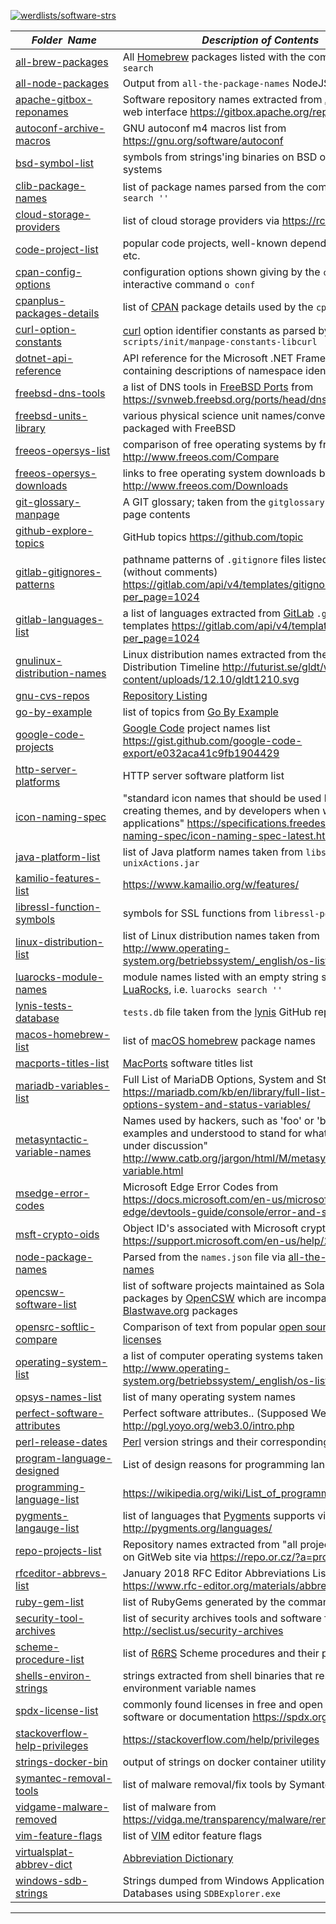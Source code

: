 [![werdlists/software-strs](https://img.shields.io/badge/werdlists-software_strs-purple.svg?logo=github&style=popout&longCache=true)](# "werdlists/software-strs")

|&nbsp;&nbsp;&nbsp;&nbsp;&nbsp;&nbsp;_Folder&nbsp;&nbsp;Name_&nbsp;&nbsp;&nbsp;&nbsp;&nbsp;&nbsp;| _Description of Contents_
|:--------------------|--------------------------------------------------------------------------------------------------------------------------------------------------------
| [all-brew-packages](all-brew-packages.txt) | All [Homebrew](https://brew.sh) packages listed with the command: `brew search`  
| [all-node-packages](all-node-packages.txt) | Output from `all-the-package-names` NodeJS command  
| [apache-gitbox-reponames](apache-gitbox-reponames.txt) | Software repository names extracted from [Apache GitBox](https://gitbox.apache.org "Active Git Repositories Managed by the Apache Infrastructure Team") web interface <https://gitbox.apache.org/repos/asf>  
| [autoconf-archive-macros](autoconf-archive-macros.txt) | GNU autoconf m4 macros list from <https://gnu.org/software/autoconf>
| [bsd-symbol-list](bsd-symbol-list.txt) |  symbols from strings'ing binaries on BSD operating systems 
| [clib-package-names](clib-package-names.txt) | list of package names parsed from the command `clib search ''`
| [cloud-storage-providers](cloud-storage-providers.txt) | list of cloud storage providers via <https://rclone.org> 
| [code-project-list](code-project-list.txt) |  popular code projects, well-known dependencies, API's, etc. 
| [cpan-config-options](cpan-config-options.txt) | configuration options shown giving by the `cpan` utility the interactive command `o conf`  
| [cpanplus-packages-details](cpanplus-packages-details.txt.gz) |  list of [CPAN](https://cpan.org "Comprehensive Perl Archive Network") package details used by the `cpanplus` utility  
| [curl-option-constants](curl-option-constants.txt) | [curl](https://curl.haxx.se) option identifier constants as parsed by `scripts/init/manpage-constants-libcurl`  
| [dotnet-api-reference](dotnet-api-reference.txt) | API reference for the Microsoft .NET Framework Core containing descriptions of namespace identifiers  
| [freebsd-dns-tools](freebsd-dns-tools.txt) |  a list of DNS tools in [FreeBSD Ports](https://wikipedia.org/wiki/FreeBSD_Ports) from <https://svnweb.freebsd.org/ports/head/dns> 
| [freebsd-units-library](freebsd-units-libray.txt) |  various physical science unit names/conversions packaged with FreeBSD
| [freeos-opersys-list](freeos-opersys-list.txt) |  comparison of free operating systems by freeos.com <http://www.freeos.com/Compare> 
| [freeos-opersys-downloads](freeos-opersys-downloads.md) |  links to free operating system downloads by freeos.com <http://www.freeos.com/Downloads> 
| [git-glossary-manpage](git-glossary-manpage.md) |  A GIT glossary; taken from the `gitglossary(7)` manual page contents 
| [github-explore-topics](github-explore-topics.txt) |  GitHub topics <https://github.com/topic> 
| [gitlab-gitignores-patterns](gitlab-gitignores-patterns.txt) |  pathname patterns of `.gitignore` files listed by GitLab API (without comments) <https://gitlab.com/api/v4/templates/gitignores?per_page=1024> 
| [gitlab-languages-list](gitlab-languages-list.txt) |  a list of languages extracted from [GitLab](https://gitlab.com) `.gitignore` templates <https://gitlab.com/api/v4/templates/gitignores?per_page=1024> 
| [gnulinux-distribution-names](gnulinux-distribution-names.txt) |  Linux distribution names extracted from the GNU/Linux Distribution Timeline <http://futurist.se/gldt/wp-content/uploads/12.10/gldt1210.svg> 
| [gnu-cvs-repos](gnu-cvs-repos.txt) |  [Repository Listing](http://cvs.savannah.gnu.org/viewvc) 
| [go-by-example](go-by-example.txt) |  list of topics from [Go By Example](https://gobyexample.com) 
| [google-code-projects](google-code-projects.txt) |  [Google Code](https://code.google.com) project names list <https://gist.github.com/google-code-export/e032aca41c9fb1904429>  
| [http-server-platforms](http-server-platforms.txt) |  HTTP server software platform list 
| [icon-naming-spec](icon-naming-spec.txt) |  "standard icon names that should be used by artists when creating themes, and by developers when writing applications" <https://specifications.freedesktop.org/icon-naming-spec/icon-naming-spec-latest.html> 
| [java-platform-list](java-platform-list.txt) |  list of Java platform names taken from `libs.xml` `unixActions.jar` 
| [kamilio-features-list](kamilio-features-list.txt) |  <https://www.kamailio.org/w/features/> 
| [libressl-function-symbols](libressl-function-symbols.txt) |  symbols for SSL functions from `libressl-portable` 
| [linux-distribution-list](linux-distribution-list.txt) | list of Linux distribution names taken from <http://www.operating-system.org/betriebssystem/_english/os-liste.htm> 
| [luarocks-module-names](luarocks-module-names.txt) | module names listed with an empty string search using [LuaRocks](https://luarocks.org), i.e. `luarocks search ''`
| [lynis-tests-database](lynis-tests-database.txt) | `tests.db` file taken from the [lynis](https://github.com/CISOfy/lynis "Security auditing tool for UNIX-based systems") GitHub repository
| [macos-homebrew-list](macos-homebrew-list.txt) |  list of [macOS homebrew](https://brew.sh) package names 
| [macports-titles-list](macports-titles-list.txt) |  [MacPorts](https://www.macports.org) software titles list 
| [mariadb-variables-list](mariadb-variables-list.txt) |  Full List of MariaDB Options, System and Status Variables <https://mariadb.com/kb/en/library/full-list-of-mariadb-options-system-and-status-variables/> 
| [metasyntactic-variable-names](metasyntactic-variable-names.txt)  |  Names used by hackers, such as 'foo' or 'bar' .. "in examples and understood to stand for whatever thing is under discussion" <http://www.catb.org/jargon/html/M/metasyntactic-variable.html>  
| [msedge-error-codes](msedge-error-codes.txt) | Microsoft Edge Error Codes from <https://docs.microsoft.com/en-us/microsoft-edge/devtools-guide/console/error-and-status-codes>
| [msft-crypto-oids](msft-crypto-oids.txt) | Object ID's associated with Microsoft cryptography <https://support.microsoft.com/en-us/help/287547/>
| [node-package-names](node-package-names.txt) | Parsed from the `names.json` file via [all-the-package-names](https://npmjs.com/package/all-the-package-names)  
| [opencsw-software-list](opencsw-software-list.txt) |  list of software projects maintained as Solaris SVR4 packages by [OpenCSW](https://opencsw.org) which are incompatible with [Blastwave.org](https://wikipedia.org/wiki/Blastwave.org "Blastwave.org was a privately held corporation specializing in building and supporting open source software packages for Oracle Solaris") packages  
| [opensrc-softlic-compare](opensrc-softlic-compare.md) |  Comparison of text from popular [open source software licenses](https://opensource.org/licenses) 
| [operating-system-list](operating-system-list.txt) |  a list of computer operating systems taken from <http://www.operating-system.org/betriebssystem/_english/os-liste.htm> 
| [opsys-names-list](opsys-names-list.txt) |  list of many operating system names 
| [perfect-software-attributes](perfect-software-attributes.txt) |  Perfect software attributes.. (Supposed Web 3.0 features) <http://pgl.yoyo.org/web3.0/intro.php> 
| [perl-release-dates](perl-release-dates.txt) |  [Perl](https://www.perl.org) version strings and their corresponding release dates 
| [program-language-designed](program-language-designed.txt) |  List of design reasons for programming languages 
| [programming-language-list](programming-language-list.txt) |  <https://wikipedia.org/wiki/List_of_programming_languages> 
| [pygments-langauge-list](pygments-language-list.txt) | list of languages that [Pygments](https://pygments.org "Python syntax highlighter") supports via <http://pygments.org/languages/>
| [repo-projects-list](repo-projects-list.txt) |  Repository names extracted from "all projects list" page on GitWeb site via <https://repo.or.cz/?a=project_list>
| [rfceditor-abbrevs-list](rfceditor-abbrevs-list.txt) |  January 2018 RFC Editor Abbreviations List from <https://www.rfc-editor.org/materials/abbrev.expansion.txt> 
| [ruby-gem-list](ruby-gem-list.txt) |  list of RubyGems generated by the command: `gem search` 
| [security-tool-archives](security-tool-archives.txt) |  list of security archives tools and software from <http://seclist.us/security-archives> 
| [scheme-procedure-list](scheme-procedure-list.txt) | list of [R6RS](https://r6rs.org) Scheme procedures and their parameters
| [shells-environ-strings](shells-environ-strings.txt) | strings extracted from shell binaries that resemble environment variable names  
| [spdx-license-list](spdx-license-list.txt) |  commonly found licenses in free and open source software or documentation <https://spdx.org/licenses/> 
| [stackoverflow-help-privileges](stackoverflow-help-privileges.txt) |  <https://stackoverflow.com/help/privileges> 
| [strings-docker-bin](strings-docker-bin.txt) |  output of strings on docker container utility binary 
| [symantec-removal-tools](symantec-removal-tools.txt) |  list of malware removal/fix tools by Symantec 
| [vidgame-malware-removed](vidgame-malware-removed.txt) |  list of malware from <https://vidga.me/transparency/malware/removed.txt> 
| [vim-feature-flags](vim-feature-flags.txt) |  list of [VIM](https://www.vim.org "im is a highly configurable text editor for efficiently creating and changing any kind of text. ") editor feature flags 
| [virtualsplat-abbrev-dict](virtualsplat-abbrev-dict.txt) |  [Abbreviation Dictionary](virtualsplat.com/abbrevs) 
| [windows-sdb-strings](windows-sdb-strings.txt) |  Strings dumped from Windows Application Compatibility Databases using `SDBExplorer.exe` 

* * *


